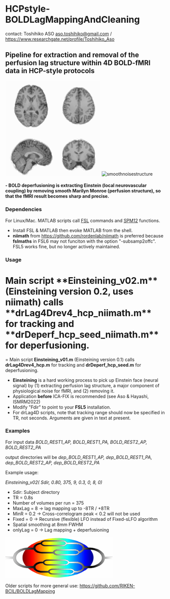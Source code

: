 # HCPstyle-BOLDLagMappingAndCleaning

contact: Toshihiko ASO aso.toshihiko@gmail.com / https://www.researchgate.net/profile/Toshihiko_Aso

## **Pipeline for extraction and removal of the perfusion lag structure within 4D BOLD-fMRI data in HCP-style protocols**

![lagmap_anim](https://github.com/RIKEN-BCIL/BOLDLagMapping/blob/master/lagmap_anim.gif)
![smoothnoisestructure](https://upload.wikimedia.org/wikipedia/commons/thumb/9/9c/Hybrid_image_decomposition.jpg/256px-Hybrid_image_decomposition.jpg)

#### - BOLD deperfusioning is extracting Einstein (local neurovascular coupling) by removing smooth Marilyn Monroe (perfusion structure), so that the fMRI result becomes sharp and precise.

### Dependencies
For Linux/Mac. MATLAB scripts call [FSL][] commands and [SPM12] functions. 
- Install FSL & MATLAB then evoke MATLAB from the shell.
- **niimath** from https://github.com/rordenlab/niimath is preferred because **fslmaths** in FSL6 may not funciton with the option "-subsamp2offc". FSL5 works fine, but no longer actively maintained.


[FSL]: https://fsl.fmrib.ox.ac.uk/fsl/fslwiki "FSL"
[SPM12]: https://www.fil.ion.ucl.ac.uk/spm/software/spm12/

### Usage

<h1>Main script **Einsteining_v02.m** (Einsteining version 0.2, uses niimath) calls **drLag4Drev4_hcp_niimath.m** for tracking and **drDeperf_hcp_seed_niimath.m** for deperfusioning.</h1>

= Main script **Einsteining_v01.m** (Einsteining version 0.1) calls **drLag4Drev4_hcp.m** for tracking and **drDeperf_hcp_seed.m** for deperfusioning.


- **Einsteining** is a hard working process to pick up Einstein face (neural signal) by (1) extracting perfusion lag structure, a major component of physiological noise for fMRI, and (2) removing it. 
- Application **before** ICA-FIX is recommended (see Aso & Hayashi, ISMRM2022)
- Modify "Fdir" to point to your **FSL5** installation.
- For drLag4D scripts, note that tracking range should now be specified in TR, not seconds. Arguments are given in text at present.

### Examples

 For input data _BOLD_REST1_AP, BOLD_REST1_PA, BOLD_REST2_AP, BOLD_REST2_PA_ 
 
 output directories will be _dep_BOLD_REST1_AP, dep_BOLD_REST1_PA, dep_BOLD_REST2_AP, dep_BOLD_REST2_PA_

 Example usage:
 
 _Einsteining_v02( Sdir, 0.80, 375, 9, 0.3, 0, 8, 0)_

- Sdir: Subject directory
- TR = 0.8s
- Number of volumes per run = 375
- MaxLag = 8 -> lag mapping up to -8TR / +8TR
- MinR = 0.2 -> Cross-correlogram peak < 0.2 will not be used
- Fixed = 0  -> Recursive (flexible) LFO instead of Fixed-sLFO algorithm
- Spatial smoothing at 8mm FWHM
- onlyLag = 0 -> Lag mapping + deperfusioning
 

![sLFO_anim](https://github.com/RIKEN-BCIL/BOLDLagMapping/blob/master/Lag_model_anim100.gif)

Older scripts for more general use:
https://github.com/RIKEN-BCIL/BOLDLagMapping
